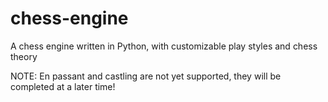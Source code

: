 # chess-engine
A chess engine written in Python, with customizable play styles and chess theory

NOTE: En passant and castling are not yet supported, they will be completed at a later time!
